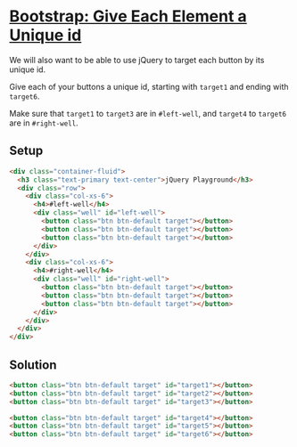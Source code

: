 # [Bootstrap: Give Each Element a Unique id](https://learn.freecodecamp.org/front-end-libraries/bootstrap/give-each-element-a-unique-id)

We will also want to be able to use jQuery to target each button by its unique id.

Give each of your buttons a unique id, starting with `target1` and ending with `target6`.

Make sure that `target1` to `target3` are in `#left-well`, and `target4` to `target6` are in `#right-well`.

## Setup
```html
<div class="container-fluid">
  <h3 class="text-primary text-center">jQuery Playground</h3>
  <div class="row">
    <div class="col-xs-6">
      <h4>#left-well</h4>
      <div class="well" id="left-well">
        <button class="btn btn-default target"></button>
        <button class="btn btn-default target"></button>
        <button class="btn btn-default target"></button>
      </div>
    </div>
    <div class="col-xs-6">
      <h4>#right-well</h4>
      <div class="well" id="right-well">
        <button class="btn btn-default target"></button>
        <button class="btn btn-default target"></button>
        <button class="btn btn-default target"></button>
      </div>
    </div>
  </div>
</div>
```

## Solution
```html
<button class="btn btn-default target" id="target1"></button>
<button class="btn btn-default target" id="target2"></button>
<button class="btn btn-default target" id="target3"></button>

<button class="btn btn-default target" id="target4"></button>
<button class="btn btn-default target" id="target5"></button>
<button class="btn btn-default target" id="target6"></button>
```